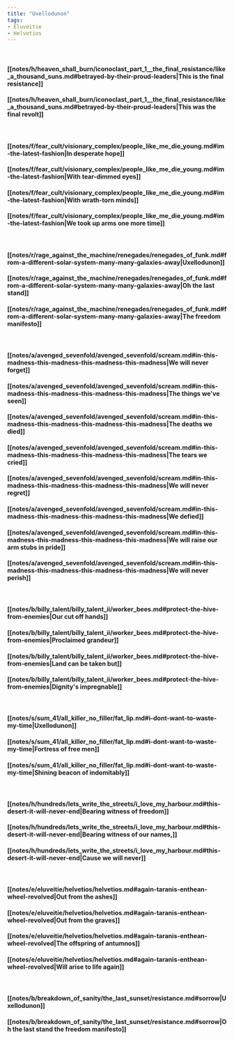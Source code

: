 ```yaml
---
title: "Uxellodunon"
tags:
- Eluveitie
- Helvetios
---
```

&nbsp;
#### [[notes/h/heaven_shall_burn/iconoclast_part_1__the_final_resistance/like_a_thousand_suns.md#betrayed-by-their-proud-leaders|This is the final resistance]]
#### [[notes/h/heaven_shall_burn/iconoclast_part_1__the_final_resistance/like_a_thousand_suns.md#betrayed-by-their-proud-leaders|This was the final revolt]]
&nbsp;
#### [[notes/f/fear_cult/visionary_complex/people_like_me_die_young.md#im-the-latest-fashion|In desperate hope]]
#### [[notes/f/fear_cult/visionary_complex/people_like_me_die_young.md#im-the-latest-fashion|With tear-dimmed eyes]]
#### [[notes/f/fear_cult/visionary_complex/people_like_me_die_young.md#im-the-latest-fashion|With wrath-torn minds]]
#### [[notes/f/fear_cult/visionary_complex/people_like_me_die_young.md#im-the-latest-fashion|We took up arms one more time]]
&nbsp;
#### [[notes/r/rage_against_the_machine/renegades/renegades_of_funk.md#from-a-different-solar-system-many-many-galaxies-away|Uxellodunon]]
#### [[notes/r/rage_against_the_machine/renegades/renegades_of_funk.md#from-a-different-solar-system-many-many-galaxies-away|Oh the last stand]]
#### [[notes/r/rage_against_the_machine/renegades/renegades_of_funk.md#from-a-different-solar-system-many-many-galaxies-away|The freedom manifesto]]
&nbsp;
#### [[notes/a/avenged_sevenfold/avenged_sevenfold/scream.md#in-this-madness-this-madness-this-madness-this-madness|We will never forget]]
#### [[notes/a/avenged_sevenfold/avenged_sevenfold/scream.md#in-this-madness-this-madness-this-madness-this-madness|The things we've seen]]
#### [[notes/a/avenged_sevenfold/avenged_sevenfold/scream.md#in-this-madness-this-madness-this-madness-this-madness|The deaths we died]]
#### [[notes/a/avenged_sevenfold/avenged_sevenfold/scream.md#in-this-madness-this-madness-this-madness-this-madness|The tears we cried]]
#### [[notes/a/avenged_sevenfold/avenged_sevenfold/scream.md#in-this-madness-this-madness-this-madness-this-madness|We will never regret]]
#### [[notes/a/avenged_sevenfold/avenged_sevenfold/scream.md#in-this-madness-this-madness-this-madness-this-madness|We defied]]
#### [[notes/a/avenged_sevenfold/avenged_sevenfold/scream.md#in-this-madness-this-madness-this-madness-this-madness|We will raise our arm stubs in pride]]
#### [[notes/a/avenged_sevenfold/avenged_sevenfold/scream.md#in-this-madness-this-madness-this-madness-this-madness|We will never perish]]
&nbsp;
#### [[notes/b/billy_talent/billy_talent_ii/worker_bees.md#protect-the-hive-from-enemies|Our cut off hands]]
#### [[notes/b/billy_talent/billy_talent_ii/worker_bees.md#protect-the-hive-from-enemies|Proclaimed grandeur]]
#### [[notes/b/billy_talent/billy_talent_ii/worker_bees.md#protect-the-hive-from-enemies|Land can be taken but]]
#### [[notes/b/billy_talent/billy_talent_ii/worker_bees.md#protect-the-hive-from-enemies|Dignity's impregnable]]
&nbsp;
#### [[notes/s/sum_41/all_killer_no_filler/fat_lip.md#i-dont-want-to-waste-my-time|Uxellodunon]]
#### [[notes/s/sum_41/all_killer_no_filler/fat_lip.md#i-dont-want-to-waste-my-time|Fortress of free men]]
#### [[notes/s/sum_41/all_killer_no_filler/fat_lip.md#i-dont-want-to-waste-my-time|Shining beacon of indomitably]]
&nbsp;
#### [[notes/h/hundreds/lets_write_the_streets/i_love_my_harbour.md#this-desert-it-will-never-end|Bearing witness of freedom]]
#### [[notes/h/hundreds/lets_write_the_streets/i_love_my_harbour.md#this-desert-it-will-never-end|Bearing witness of our names,]]
#### [[notes/h/hundreds/lets_write_the_streets/i_love_my_harbour.md#this-desert-it-will-never-end|Cause we will never]]
&nbsp;
#### [[notes/e/eluveitie/helvetios/helvetios.md#again-taranis-enthean-wheel-revolved|Out from the ashes]]
#### [[notes/e/eluveitie/helvetios/helvetios.md#again-taranis-enthean-wheel-revolved|Out from the graves]]
#### [[notes/e/eluveitie/helvetios/helvetios.md#again-taranis-enthean-wheel-revolved|The offspring of antumnos]]
#### [[notes/e/eluveitie/helvetios/helvetios.md#again-taranis-enthean-wheel-revolved|Will arise to life again]]
&nbsp;
#### [[notes/b/breakdown_of_sanity/the_last_sunset/resistance.md#sorrow|Uxellodunon]]
#### [[notes/b/breakdown_of_sanity/the_last_sunset/resistance.md#sorrow|Oh the last stand the freedom manifesto]]
